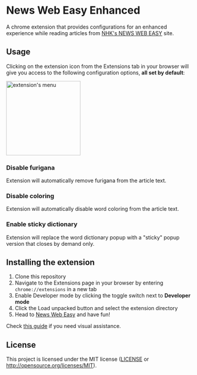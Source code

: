# News Web Easy Enhanced

A chrome extension that provides configurations for an enhanced experience while reading articles from [NHK's NEWS WEB EASY](https://www3.nhk.or.jp/news/easy) site.

## Usage

Clicking on the extension icon from the Extensions tab in your browser will give you access to the following configuration options, **all set by default**:

<img src="https://i.postimg.cc/8cz9SF4L/Screenshot-from-2022-10-23-19-57-20.png" alt="extension's menu" width="200" />

### Disable furigana

Extension will automatically remove furigana from the article text.

### Disable coloring

Extension will automatically disable word coloring from the article text.

### Enable sticky dictionary

Extension will replace the word dictionary popup with a "sticky" popup version that closes by demand only.

## Installing the extension

1. Clone this repository
2. Navigate to the Extensions page in your browser by entering `chrome://extensions` in a new tab
3. Enable Developer mode by clicking the toggle switch next to **Developer mode**
4. Click the Load unpacked button and select the extension directory
5. Head to [News Web Easy](https://www3.nhk.or.jp/news/easy) and have fun!

Check [this guide](https://developer.chrome.com/docs/extensions/mv3/getstarted/development-basics/#load-unpacked) if you need visual assistance.

## License

This project is licensed under the MIT license ([LICENSE](LICENSE) or
   http://opensource.org/licenses/MIT).